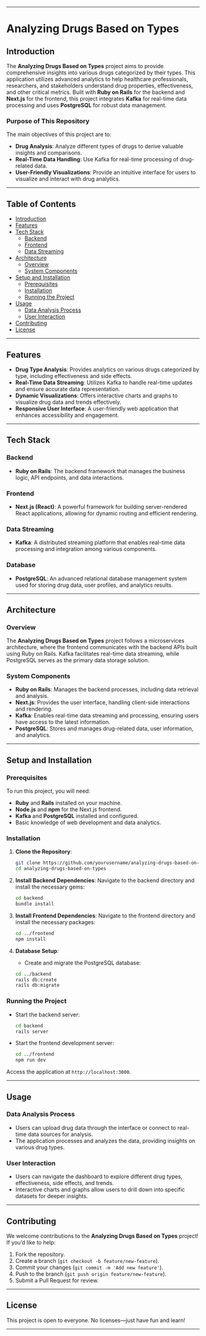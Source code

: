 
---

# **Analyzing Drugs Based on Types**

## **Introduction**

The **Analyzing Drugs Based on Types** project aims to provide comprehensive insights into various drugs categorized by their types. This application utilizes advanced analytics to help healthcare professionals, researchers, and stakeholders understand drug properties, effectiveness, and other critical metrics. Built with **Ruby on Rails** for the backend and **Next.js** for the frontend, this project integrates **Kafka** for real-time data processing and uses **PostgreSQL** for robust data management.

### **Purpose of This Repository**

The main objectives of this project are to:
- **Drug Analysis**: Analyze different types of drugs to derive valuable insights and comparisons.
- **Real-Time Data Handling**: Use Kafka for real-time processing of drug-related data.
- **User-Friendly Visualizations**: Provide an intuitive interface for users to visualize and interact with drug analytics.

---

## **Table of Contents**

- [Introduction](#introduction)
- [Features](#features)
- [Tech Stack](#tech-stack)
  - [Backend](#backend)
  - [Frontend](#frontend)
  - [Data Streaming](#data-streaming)
- [Architecture](#architecture)
  - [Overview](#overview)
  - [System Components](#system-components)
- [Setup and Installation](#setup-and-installation)
  - [Prerequisites](#prerequisites)
  - [Installation](#installation)
  - [Running the Project](#running-the-project)
- [Usage](#usage)
  - [Data Analysis Process](#data-analysis-process)
  - [User Interaction](#user-interaction)
- [Contributing](#contributing)
- [License](#license)

---

## **Features**

- **Drug Type Analysis**: Provides analytics on various drugs categorized by type, including effectiveness and side effects.
- **Real-Time Data Streaming**: Utilizes Kafka to handle real-time updates and ensure accurate data representation.
- **Dynamic Visualizations**: Offers interactive charts and graphs to visualize drug data and trends effectively.
- **Responsive User Interface**: A user-friendly web application that enhances accessibility and engagement.

---

## **Tech Stack**

### **Backend**

- **Ruby on Rails**: The backend framework that manages the business logic, API endpoints, and data interactions.

### **Frontend**

- **Next.js (React)**: A powerful framework for building server-rendered React applications, allowing for dynamic routing and efficient rendering.

### **Data Streaming**

- **Kafka**: A distributed streaming platform that enables real-time data processing and integration among various components.

### **Database**

- **PostgreSQL**: An advanced relational database management system used for storing drug data, user profiles, and analytics results.

---

## **Architecture**

### **Overview**

The **Analyzing Drugs Based on Types** project follows a microservices architecture, where the frontend communicates with the backend APIs built using Ruby on Rails. Kafka facilitates real-time data streaming, while PostgreSQL serves as the primary data storage solution.

### **System Components**

- **Ruby on Rails**: Manages the backend processes, including data retrieval and analysis.
- **Next.js**: Provides the user interface, handling client-side interactions and rendering.
- **Kafka**: Enables real-time data streaming and processing, ensuring users have access to the latest information.
- **PostgreSQL**: Stores and manages drug-related data, user information, and analytics.

---

## **Setup and Installation**

### **Prerequisites**

To run this project, you will need:
- **Ruby** and **Rails** installed on your machine.
- **Node.js** and **npm** for the Next.js frontend.
- **Kafka** and **PostgreSQL** installed and configured.
- Basic knowledge of web development and data analytics.

### **Installation**

1. **Clone the Repository**:
   ```bash
   git clone https://github.com/yourusername/analyzing-drugs-based-on-types.git
   cd analyzing-drugs-based-on-types
   ```

2. **Install Backend Dependencies**:
   Navigate to the backend directory and install the necessary gems:
   ```bash
   cd backend
   bundle install
   ```

3. **Install Frontend Dependencies**:
   Navigate to the frontend directory and install the necessary packages:
   ```bash
   cd ../frontend
   npm install
   ```

4. **Database Setup**:
   - Create and migrate the PostgreSQL database:
   ```bash
   cd ../backend
   rails db:create
   rails db:migrate
   ```

### **Running the Project**

- Start the backend server:
  ```bash
  cd backend
  rails server
  ```

- Start the frontend development server:
  ```bash
  cd ../frontend
  npm run dev
  ```

Access the application at `http://localhost:3000`.

---

## **Usage**

### **Data Analysis Process**

- Users can upload drug data through the interface or connect to real-time data sources for analysis.
- The application processes and analyzes the data, providing insights on various drug types.

### **User Interaction**

- Users can navigate the dashboard to explore different drug types, effectiveness, side effects, and trends.
- Interactive charts and graphs allow users to drill down into specific datasets for deeper insights.

---

## **Contributing**

We welcome contributions to the **Analyzing Drugs Based on Types** project! If you’d like to help:
1. Fork the repository.
2. Create a branch (`git checkout -b feature/new-feature`).
3. Commit your changes (`git commit -m 'Add new feature'`).
4. Push to the branch (`git push origin feature/new-feature`).
5. Submit a Pull Request for review.

---

## **License**

This project is open to everyone. No licenses—just have fun and learn!

---
